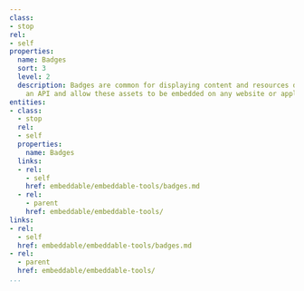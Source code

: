 ```yaml
---
class:
- stop
rel:
- self
properties:
  name: Badges
  sort: 3
  level: 2
  description: Badges are common for displaying content and resources delivered via
    an API and allow these assets to be embedded on any website or application.
entities:
- class:
  - stop
  rel:
  - self
  properties:
    name: Badges
  links:
  - rel:
    - self
    href: embeddable/embeddable-tools/badges.md
  - rel:
    - parent
    href: embeddable/embeddable-tools/
links:
- rel:
  - self
  href: embeddable/embeddable-tools/badges.md
- rel:
  - parent
  href: embeddable/embeddable-tools/
...
```

